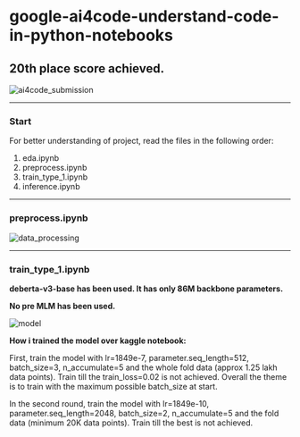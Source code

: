 # google-ai4code-understand-code-in-python-notebooks
## 20th place score achieved.
![ai4code_submission](https://user-images.githubusercontent.com/49610834/235819407-27ed1b6b-286a-454c-9f6d-b04f17d36bc0.png)

-----

### Start 
For better understanding of project, read the files in the following order:
1. eda.ipynb 
2. preprocess.ipynb
3. train_type_1.ipynb
4. inference.ipynb

-----

### preprocess.ipynb
![data_processing](https://user-images.githubusercontent.com/49610834/235819585-2eee62fc-772d-47e9-9e79-8415d74d00ee.jpg)

-----

### train_type_1.ipynb
<b>deberta-v3-base has been used. It has only 86M backbone parameters.</b>

<b>No pre MLM has been used.</b>

![model](https://user-images.githubusercontent.com/49610834/235819991-709b6b47-d45b-4a10-9076-60983629c183.jpg)

<b>How i trained the model over kaggle notebook:</b>

First, train the model with lr=1849e-7, parameter.seq_length=512, batch_size=3, n_accumulate=5 and the whole fold data (approx 1.25 lakh data points). Train till the train_loss=0.02 is not achieved. Overall the theme is to train with the maximum possible batch_size at start. 

In the second round, train the model with lr=1849e-10, parameter.seq_length=2048, batch_size=2, n_accumulate=5 and the fold data (minimum 20K data points). Train till the best is not achieved.
